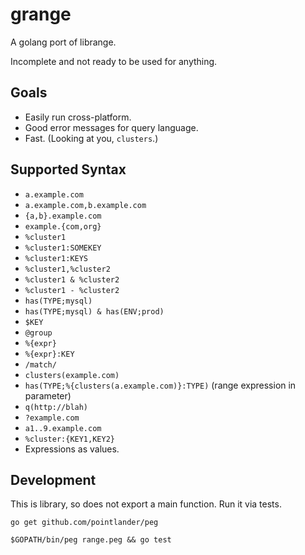 grange
======

A golang port of librange.

Incomplete and not ready to be used for anything.

Goals
-----

* Easily run cross-platform.
* Good error messages for query language.
* Fast. (Looking at you, `clusters`.)

Supported Syntax
----------------

* `a.example.com`
* `a.example.com,b.example.com`
* `{a,b}.example.com`
* `example.{com,org}`
* `%cluster1`
* `%cluster1:SOMEKEY`
* `%cluster1:KEYS`
* `%cluster1,%cluster2`
* `%cluster1 & %cluster2`
* `%cluster1 - %cluster2`
* `has(TYPE;mysql)`
* `has(TYPE;mysql) & has(ENV;prod)`
* `$KEY`
* `@group`
* `%{expr}`
* `%{expr}:KEY`
* `/match/`
* `clusters(example.com)`
* `has(TYPE;%{clusters(a.example.com)}:TYPE)` (range expression in parameter)
* `q(http://blah)`
* `?example.com`
* `a1..9.example.com`
* `%cluster:{KEY1,KEY2}`
* Expressions as values.

Development
-----------

This is library, so does not export a main function. Run it via tests.

    go get github.com/pointlander/peg

    $GOPATH/bin/peg range.peg && go test
